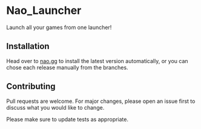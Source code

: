 # Nao_Launcher
Launch all your games from one launcher!

## Installation
Head over to [nao.gg](https://nao.gg/launcher) to install the latest version automatically, or you can chose each release manually from the branches.

## Contributing
Pull requests are welcome. For major changes, please open an issue first to discuss what you would like to change.

Please make sure to update tests as appropriate.
